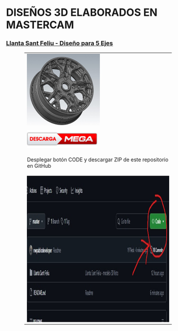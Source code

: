 # DISEÑOS 3D ELABORADOS EN MASTERCAM

### [Llanta Sant Feliu - Diseño para 5 Ejes](Llanta%20Sant%20Feliu)


<table  style="width: 80%; margin: 0 auto; border: 0px solid #000;">
    <tr>
        <td>
            <a href="Llanta%20Sant%20Feliu" >
                <img src="/Llanta Sant Feliu/img/Llanta-Sant-Feliu-1.jpg" alt="Llanta" width="200" height="200">
            </a>
        </td>
    </tr>
    <tr>
        <td>
            <a href="https://mega.nz/folder/fw5ilSwD#o01Ry92UIzzhlVQkSUHa0Q"  target="_blank">
                <img src="https://github.com/nwpablodeveloper/img/blob/master/descargas-mega.jpeg" height="50" alt="Descargar" >
            </a>
        </td>
    </tr>
    <tr>
        <td>
            <p>
                Desplegar botón CODE y descargar ZIP de este repositorio en GitHub
            </p>
        </td>
    </tr>
    <tr>
        <td>
            <img src="https://github.com/nwpablodeveloper/img/blob/master/como-descargar.jpg" height="400" alt="Descargar" >
        </td>
    </tr>
</table>